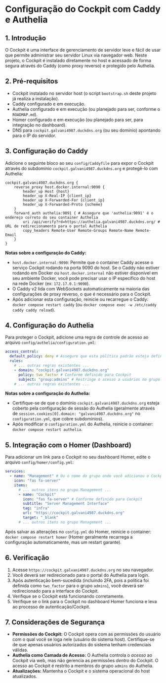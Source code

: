 # Configuração do Cockpit com Caddy e Authelia

## 1. Introdução

O Cockpit é uma interface de gerenciamento de servidor leve e fácil de usar que permite administrar seu servidor Linux via navegador web. Neste projeto, o Cockpit é instalado diretamente no host e acessado de forma segura através do Caddy (como proxy reverso) e protegido pelo Authelia.

## 2. Pré-requisitos

- Cockpit instalado no servidor host (o script `bootstrap.sh` deste projeto já realiza a instalação).
- Caddy configurado e em execução.
- Authelia configurado e em execução (ou planejado para ser, conforme o `ROADMAP.md`).
- Homer configurado e em execução (ou planejado para ser, para integração no dashboard).
- DNS para `cockpit.galvani4987.duckdns.org` (ou seu domínio) apontando para o IP do servidor.

## 3. Configuração do Caddy

Adicione o seguinte bloco ao seu `config/Caddyfile` para expor o Cockpit através do subdomínio `cockpit.galvani4987.duckdns.org` e protegê-lo com Authelia:

```caddy
cockpit.galvani4987.duckdns.org {
    reverse_proxy host.docker.internal:9090 {
        header_up Host {host}
        header_up X-Real-IP {client_ip}
        header_up X-Forwarded-For {client_ip}
        header_up X-Forwarded-Proto {scheme}
    }
    forward_auth authelia:9091 { # Assegure que 'authelia:9091' é o endereço correto do seu container Authelia
        uri /api/verify?rd=https://authelia.galvani4987.duckdns.org/ # URL de redirecionamento para o portal Authelia
        copy_headers Remote-User Remote-Groups Remote-Name Remote-Email
    }
}
```

**Notas sobre a configuração do Caddy:**
- `host.docker.internal:9090`: Permite que o container Caddy acesse o serviço Cockpit rodando na porta 9090 do host. Se o Caddy não estiver rodando em Docker ou `host.docker.internal` não estiver disponível em seu ambiente Docker, você pode precisar usar o IP específico do host na rede Docker (ex: `172.17.0.1:9090`).
- O Caddy v2 lida com WebSockets automaticamente na maioria das configurações de proxy reverso, o que é necessário para o Cockpit.
- Após adicionar esta configuração, reinicie ou recarregue o Caddy: `docker compose restart caddy` (ou `docker compose exec -w /etc/caddy caddy caddy reload`).

## 4. Configuração do Authelia

Para proteger o Cockpit, adicione uma regra de controle de acesso ao arquivo `config/authelia/configuration.yml`:

```yaml
access_control:
  default_policy: deny # Assegure que esta política padrão esteja definida
  rules:
    # ... outras regras existentes ...
    - domain: "cockpit.galvani4987.duckdns.org"
      policy: two_factor # Conforme definido para Cockpit
      subject: "group:admins" # Restringe o acesso a usuários no grupo 'admins'
    # ... outras regras existentes ...
```

**Notas sobre a configuração do Authelia:**
- Certifique-se de que o domínio `cockpit.galvani4987.duckdns.org` esteja coberto pela configuração de sessão do Authelia (geralmente através de `session.cookies[0].domain: "galvani4987.duckdns.org"` no `configuration.yml`, que cobre subdomínios).
- Após modificar o `configuration.yml` do Authelia, reinicie o container: `docker compose restart authelia`.

## 5. Integração com o Homer (Dashboard)

Para adicionar um link para o Cockpit no seu dashboard Homer, edite o arquivo `config/homer/config.yml`:

```yaml
services:
  - name: "Management" # Ou o nome do grupo onde você adicionou o Cockpit
    icon: "fas fa-server"
    items:
      # ... outros itens no grupo Management ...
      - name: "Cockpit"
        icon: "fas fa-server" # Conforme definido para Cockpit
        subtitle: "Server Management Interface"
        tag: "infra"
        url: "https://cockpit.galvani4987.duckdns.org"
        target: "_blank"
      # ... outros itens no grupo Management ...
```

Após salvar as alterações no `config.yml` do Homer, reinicie o container: `docker compose restart homer` (Homer geralmente recarrega a configuração automaticamente, mas um restart garante).

## 6. Verificação

1.  Acesse `https://cockpit.galvani4987.duckdns.org` no seu navegador.
2.  Você deverá ser redirecionado para o portal do Authelia para login.
3.  Após autenticação bem-sucedida (incluindo 2FA, pois a política foi definida como `two_factor` para o grupo `admins`), você deverá ser redirecionado para a interface do Cockpit.
4.  Verifique se o Cockpit está funcionando corretamente.
5.  Verifique se o link para o Cockpit no dashboard Homer funciona e leva ao processo de autenticação/Cockpit.

## 7. Considerações de Segurança

- **Permissões do Cockpit:** O Cockpit opera com as permissões do usuário com o qual você se loga nele (usuário do sistema host). Certifique-se de que apenas usuários autorizados do sistema tenham credenciais válidas.
- **Authelia como Camada de Acesso:** O Authelia controla o *acesso* ao Cockpit via web, mas não gerencia as permissões *dentro* do Cockpit. O acesso ao Cockpit é restrito a membros do grupo `admins` do Authelia.
- **Atualizações:** Mantenha o Cockpit e o sistema operacional do host atualizados.
```
